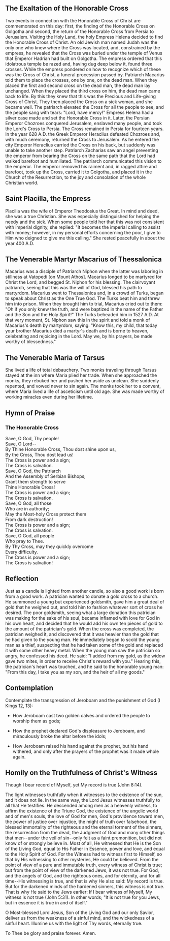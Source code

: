 ## The Exaltation of the Honorable Cross

Two events in connection with the Honorable Cross of Christ are commemorated on this day: first, the finding of the Honorable Cross on Golgotha and second, the return of the Honorable Cross from Persia to Jerusalem. Visiting the Holy Land, the holy Empress Helena decided to find the Honorable Cross of Christ. An old Jewish man named Judah was the only one who knew where the Cross was located, and, constrained by the empress, he revealed that the Cross was buried under the temple of Venus that Emperor Hadrian had built on Golgotha. The empress ordered that this idolatrous temple be razed and, having dug deep below it, found three crosses. While the empress pondered on how to recognize which of these was the Cross of Christ, a funeral procession passed by. Patriarch Macarius told them to place the crosses, one by one, on the dead man. When they placed the first and second cross on the dead man, the dead man lay unchanged. When they placed the third cross on him, the dead man came back to life. By this they knew that this was the Precious and Life-giving Cross of Christ. They then placed the Cross on a sick woman, and she became well. The patriarch elevated the Cross for all the people to see, and the people sang with tears: "Lord, have mercy!" Empress Helena had a silver case made and set the Honorable Cross in it. Later, the Persian Emperor Chozroes conquered Jerusalem, enslaved many people, and took the Lord's Cross to Persia. The Cross remained in Persia for fourteen years. In the year 628 A.D. the Greek Emperor Heraclius defeated Chozroes and, with much ceremony, returned the Cross to Jerusalem. As he entered the city Emperor Heraclius carried the Cross on his back, but suddenly was unable to take another step. Patriarch Zacharias saw an angel preventing the emperor from bearing the Cross on the same path that the Lord had walked barefoot and humiliated. The patriarch communicated this vision to the emperor. The emperor removed his raiment and, in ragged attire and barefoot, took up the Cross, carried it to Golgotha, and placed it in the Church of the Resurrection, to the joy and consolation of the whole Christian world.


## Saint Placilla, the Empress

Placilla was the wife of Emperor Theodosius the Great. In mind and deed, she was a true Christian. She was especially distinguished for helping the needy and the sick. When some people told her that this was not consistent with imperial dignity, she replied: "It becomes the imperial calling to assist with money; however, in my personal efforts concerning the poor, I give to Him who deigned to give me this calling." She rested peacefully in about the year 400 A.D.


## The Venerable Martyr Macarius of Thessalonica

Macarius was a disciple of Patriarch Niphon when the latter was laboring in stillness at Vatopedi [on Mount Athos]. Macarius longed to be martyred for Christ the Lord, and begged St. Niphon for his blessing. The clairvoyant patriarch, seeing that this was the will of God, blessed his path to martyrdom. Macarius went to Thessalonica and, in a crowd of Turks, began to speak about Christ as the One True God. The Turks beat him and threw him into prison. When they brought him to trial, Macarius cried out to them: "Oh if you only knew the truth, and were baptized in the name of the Father and the Son and the Holy Spirit!" The Turks beheaded him in 1527 A.D. At that very moment, St. Niphon saw this in the spirit and told a monk of Macarius's death by martyrdom, saying: "Know this, my child, that today your brother Macarius died a martyr's death and is borne to heaven, celebrating and rejoicing in the Lord. May we, by his prayers, be made worthy of blessedness."


## The Venerable Maria of Tarsus

She lived a life of total debauchery. Two monks traveling through Tarsus stayed at the inn where Maria plied her trade. When she approached the monks, they rebuked her and pushed her aside as unclean. She suddenly repented, and vowed never to sin again. The monks took her to a convent, where Maria lived a life of asceticism until old age. She was made worthy of working miracles even during her lifetime.


## Hymn of Praise

### The Honorable Cross

Save, O God, Thy people!  
Save, O Lord--  
By Thine Honorable Cross, Thou dost shine upon us,  
By the Cross, Thou dost lead us!  
The Cross is power and a sign;  
The Cross is salvation.  
Save, O God, the Patriarch  
And the Assembly of Serbian Bishops;  
Grant them strength to serve  
Thine Honorable Cross!  
The Cross is power and a sign;  
The Cross is salvation.  
Save, O God, all those  
Who are in authority;  
May the Most-holy Cross protect them  
From dark destruction!  
The Cross is power and a sign;  
The Cross is salvation.  
Save, O God, all people  
Who pray to Thee.  
By Thy Cross, may they quickly overcome  
Every difficulty.  
The Cross is power and a sign;  
The Cross is salvation!


## Reflection

Just as a candle is lighted from another candle, so also a good work is born from a good work. A patrician wanted to donate a gold cross to a church. He summoned a young but experienced goldsmith, gave him a great deal of gold that he weighed out, and told him to fashion whatever sort of cross he desired. The poor goldsmith, seeing what a large donation this patrician was making for the sake of his soul, became inflamed with love for God in his own heart, and decided that he would add his own ten pieces of gold to the amount of the patrician's gold. When the cross was completed, the patrician weighed it, and discovered that it was heavier than the gold that he had given to the young man. He immediately began to scold the young man as a thief, suspecting that he had taken some of the gold and replaced it with some other heavy metal. When the young man saw the patrician so angry, he confessed his deed. He said: "I added from my gold, as the widow gave two mites, in order to receive Christ's reward with you." Hearing this, the patrician's heart was touched, and he said to the honorable young man: "From this day, I take you as my son, and the heir of all my goods."


## Contemplation

Contemplate the transgression of Jeroboam and the punishment of God (I Kings 12, 13):

- How Jeroboam cast two golden calves and ordered the people to worship them as gods;

- How the prophet declared God's displeasure to Jeroboam, and miraculously broke the altar before the idols;

- How Jeroboam raised his hand against the prophet, but his hand withered, and only after the prayers of the prophet was it made whole again.


## Homily on the Truthfulness of Christ's Witness

Though I bear record of Myself, yet My record is true (John 8:14).

The light witnesses truthfully when it witnesses to the existence of the sun, and it does not lie. In the same way, the Lord Jesus witnesses truthfully to all that He testifies. He descended among men as a heavenly witness, to affirm the existence of the Triune God, the existence of the angelic world and of men's souls, the love of God for men, God's providence toward men, the power of justice over injustice, the might of truth over falsehood, the blessed immortality of the righteous and the eternal torment of the sinners, the resurrection from the dead, the Judgment of God and many other things that men--under the veil of sin--only felt as a faint premonition, but did not know of or strongly believe in. Most of all, He witnessed that He is the Son of the Living God, equal to His Father in Essence, power and love, and equal to the Holy Spirit of God. For the Witness had to witness first to Himself, so that by His witnessing to other mysteries, He could be believed. From the point of view of a pure and immutable truth, every witness of Christ is true; but from the point of view of the darkened Jews, it was not true. For God, and the angels of God, and the righteous ones, and for eternity, and for all time--His witnessing is true, and that is why He also said: My record is true. But for the darkened minds of the hardened sinners, this witness is not true. That is why He said to the Jews earlier: If I bear witness of Myself, My witness is not true (John 5:31). In other words; "It is not true for you Jews, but in essence it is true in and of itself."

O Most-blessed Lord Jesus, Son of the Living God and our only Savior, deliver us from the weakness of a sinful mind, and the wickedness of a sinful heart. Illumine us with the light of Thy words, eternally true.

To Thee be glory and praise forever. Amen.
